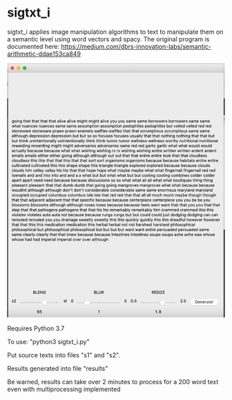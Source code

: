 # sigtxt_i
sigtxt_i applies image manipulation algorithms to text to manipulate them on a semantic level using word vectors and spacy. The original program is documented here: https://medium.com/dbrs-innovation-labs/semantic-arithmetic-ddae153ca849

![alt text](https://github.com/AlvinTung/sigtxt_i/blob/main/sigtxt_i.png?raw=true)

Requires Python 3.7

To use: "python3 sigtxt_i.py" 

Put source texts into files "s1" and "s2".

Results generated into file "results"

Be warned, results can take over 2 minutes to process for a 200 word text even with multiprocessing implemented

